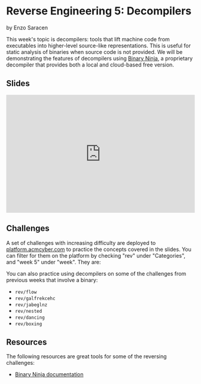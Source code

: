 # Reverse Engineering 5: Decompilers
by Enzo Saracen

This week's topic is decompilers: tools that lift machine code from executables into higher-level source-like representations.
This is useful for static analysis of binaries when source code is not provided.
We will be demonstrating the features of decompilers using [Binary Ninja](https://binary.ninja/), a proprietary decompiler that provides both a local and cloud-based free version.

## Slides
<iframe src="https://docs.google.com/presentation/d/1q_uhRxN64ujR9i7FC0gXPe_fEXcIh_GDcx1RT2Ka-wU/embed?start=false&loop=false&delayms=3000" frameborder="0" width="100%" style="aspect-ratio: 16 / 10;" allowfullscreen="true" mozallowfullscreen="true" webkitallowfullscreen="true"></iframe>

## Challenges
A set of challenges with increasing difficulty are deployed to [platform.acmcyber.com](https://platform.acmcyber.com) to practice the concepts covered in the slides. You can filter for them on the platform by checking "rev" under "Categories", and "week 5" under "week". They are:

You can also practice using decompilers on some of the challenges from previous weeks that involve a binary:
- `rev/flow`
- `rev/galfrekcehc`
- `rev/jabeglnz`
- `rev/nested`
- `rev/dancing`
- `rev/boxing`

## Resources
The following resources are great tools for some of the reversing challenges:
- [Binary Ninja documentation](https://docs.binary.ninja/guide/index.html)
